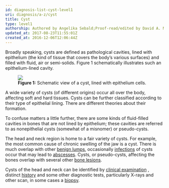 ```yaml
---
id: diagnosis-list-cyst-level1
uri: diagnosis/a-z/cyst
title: Cyst
type: level1
authorship: Authored by Angelika Sebald;Proof-read/edited by David A. Mitchell
updated_at: 2017-08-23T11:55:01Z
created_at: 2016-12-06T12:06:44Z
---
```


<p>Broadly speaking, cysts are defined as pathological cavities,
    lined with epithelium (the kind of tissue that covers the
    body’s various surfaces) and filled with fluid, air or semi-solids.
    Figure 1 schematically illustrates such an epithelium-lined
    cavity.</p>
<figure><img src="/diagnosis/a-z/cyst/figure1.png">
    <figcaption><strong>Figure 1:</strong> Schematic view of a cyst, lined
        with epithelium cells.</figcaption>
</figure>
<p>A wide variety of cysts (of different origins) occur all over
    the body, affecting soft and hard tissues. Cysts can be further
    classified according to their type of epithelial lining.
    There are different theories about their formation.</p>
<p>To confuse matters a little further, there are some kinds of
    fluid-filled cavities in bones that are not lined by epithelium;
    these cavities are referred to as nonepithelial cysts (somewhat
    of a misnomer) or pseudo-cysts.</p>
<p>The head and neck region is home to a fair variety of cysts.
    For example, the most common cause of chronic swelling of
    the jaw is a cyst. There is much overlap with other <a href="/diagnosis/a-z/benign-lump">benign lumps</a>,
    occasionally <a href="/diagnosis/a-z/infection">infections</a>    of cysts occur that may lead to <a href="/diagnosis/a-z/abscess">abscesses</a>.
    Cysts, or pseudo-cysts, affecting the bones overlap with
    several other <a href="/diagnosis/a-z/bone-lesion">bone lesions</a>.</p>
<p>Cysts of the head and neck can be identified by <a href="/diagnosis/tests/examination">clinical examination</a>    , distinct <a href="/diagnosis/tests/medical-history">history</a>    and some other diagnostic tests, particularly X-rays and
    other scan, in some cases a <a href="/diagnosis/tests/biopsy">biopsy</a>.</p>
